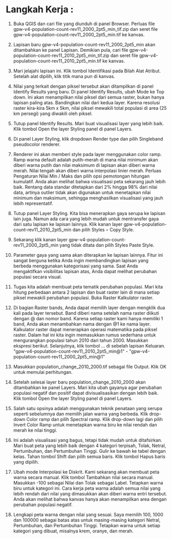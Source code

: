 # Langkah Kerja :

1. Buka QGIS dan cari file yang diunduh di panel Browser. Perluas file gpw-v4-population-count-rev11_2000_2pt5_min_tif.zip dan seret file gpw-v4-population-count-rev11_2000_2pt5_min.tif ke kanvas.

2. Lapisan baru gpw-v4-population-count-rev11_2000_2pt5_min akan ditambahkan ke panel Lapisan. Demikian pula, cari file gpw-v4-population-count-rev11_2010_2pt5_min_tif.zip dan seret file gpw-v4-population-count-rev11_2010_2pt5_min.tif ke kanvas.

3. Mari jelajahi lapisan ini. Klik tombol Identifikasi pada Bilah Alat Atribut. Setelah alat dipilih, klik titik mana pun di kanvas.

4. Nilai yang terkait dengan piksel tersebut akan ditampilkan di panel Identify Results yang baru. Di panel Identify Results, ubah Mode ke Top down. Ini akan menampilkan nilai piksel dari semua raster, bukan hanya lapisan paling atas. Bandingkan nilai dari kedua layer. Karena resolusi raster kira-kira 5km x 5km, nilai piksel mewakili total populasi di area (25 km persegi) yang diwakili oleh piksel.

5. Tutup panel Identify Results. Mari buat visualisasi layer yang lebih baik. Klik tombol Open the layer Styling panel di panel Layers.

6. Di panel Layer Styling, klik dropdown Render type dan pilih Singleband pseudocolor renderer.

7. Renderer ini akan memberi style pada layer menggunakan color ramp. Ramp warna default adalah putih-merah di mana nilai minimum akan diberi warna putih dan nilai maksimum di lapisan akan diberi warna merah. Nilai tengah akan diberi warna interpolasi linier merah. Perluas Pengaturan Nilai Min / Maks dan pilih opsi pemotongan hitungan kumulatif. Anda akan melihat bahwa visualisasi peta sekarang jauh lebih baik. Rentang data standar ditetapkan dari 2% hingga 98% dari nilai data, artinya outlier tidak akan digunakan untuk menetapkan nilai minimum dan maksimum, sehingga menghasilkan visualisasi yang jauh lebih representatif.

8. Tutup panel Layer Styling. Kita bisa menerapkan gaya serupa ke lapisan lain juga. Namun ada cara yang lebih mudah untuk mentransfer gaya dari satu lapisan ke lapisan lainnya. Klik kanan layer gpw-v4-population-count-rev11_2010_2pt5_min dan pilih Styles ‣ Copy Style.

9. Sekarang klik kanan layer gpw-v4-population-count-rev11_2000_2pt5_min yang tidak ditata dan pilih Styles Paste Style.

10. Parameter gaya yang sama akan diterapkan ke lapisan lainnya. Fitur ini sangat berguna ketika Anda ingin membandingkan lapisan yang berbeda menggunakan kategorisasi yang sama. Saat Anda mengaktifkan visibilitas lapisan atas, Anda dapat melihat perubahan populasi secara visual.

11. Tugas kita adalah membuat peta tematik perubahan populasi. Mari kita hitung perbedaan antara 2 lapisan dan buat raster lain di mana setiap piksel mewakili perubahan populasi. Buka Raster Kalkulator raster.

12. Di bagian Raster bands, Anda dapat memilih layer dengan mengklik dua kali pada layer tersebut. Band diberi nama setelah nama raster diikuti dengan @ dan nomor band. Karena setiap raster kami hanya memiliki 1 band, Anda akan menambahkan nama dengan @1 ke nama layer. Kalkulator raster dapat menerapkan operasi matematika pada piksel raster. Dalam hal ini kita ingin memasukkan rumus sederhana untuk mengurangkan populasi tahun 2010 dari tahun 2000. Masukkan ekspresi berikut. Selanjutnya, klik tombol … di sebelah lapisan Keluaran. "gpw-v4-population-count-rev11_2010_2pt5_min@1" - "gpw-v4-population-count-rev11_2000_2pt5_min@1"

13. Masukkan population_change_2010_2000.tif sebagai file Output. Klik OK untuk memulai perhitungan.

14. Setelah selesai layer baru population_change_2010_2000 akan ditambahkan ke panel Layers. Mari kita ubah gayanya agar perubahan populasi negatif dan positif dapat divisualisasikan dengan lebih baik. Klik tombol Open the layer Styling panel di panel Layers.

15. Salah satu opsinya adalah menggunakan teknik penataan yang serupa seperti sebelumnya dan memilih jalan warna yang berbeda. Klik drop-down Color ramp dan pilih Spectral ramp. Klik drop-down lagi dan pilih Invert Color Ramp untuk menetapkan warna biru ke nilai rendah dan merah ke nilai tinggi.

16. Ini adalah visualisasi yang bagus, tetapi tidak mudah untuk ditafsirkan. Mari buat peta yang lebih baik dengan 4 kategori terpisah, Tolak, Netral, Pertumbuhan, dan Pertumbuhan Tinggi. Gulir ke bawah ke tabel dengan kelas. Tahan tombol Shift dan pilih semua baris. Klik tombol Hapus baris yang dipilih.

17. Ubah mode Interpolasi ke Diskrit. Kami sekarang akan membuat peta warna secara manual. Klik tombol Tambahkan nilai secara manual. Masukkan -100 sebagai Nilai dan Tolak sebagai Label. Tetapkan warna biru untuk kategori ini. Cara kerja peta warna adalah semua nilai yang lebih rendah dari nilai yang dimasukkan akan diberi warna entri tersebut. Anda akan melihat bahwa kanvas hanya akan menampilkan area dengan perubahan populasi negatif.

18. Lengkapi peta warna dengan nilai yang sesuai. Saya memilih 100, 1000 dan 100000 sebagai batas atas untuk masing-masing kategori Netral, Pertumbuhan, dan Pertumbuhan Tinggi. Tetapkan warna untuk setiap kategori yang dibuat, misalnya krem, oranye, dan merah.
 
